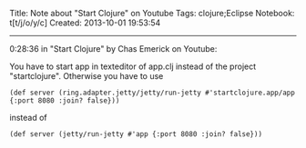 Title: Note about "Start Clojure" on Youtube
Tags: clojure;Eclipse
Notebook: t[t/j/o/y/c]
Created: 2013-10-01 19:53:54

------

0:28:36 in "Start Clojure" by Chas Emerick on Youtube:

You have to start app in texteditor of app.clj instead of the project "startclojure". Otherwise you have to use

    (def server (ring.adapter.jetty/jetty/run-jetty #'startclojure.app/app {:port 8080 :join? false}))

instead of

    (def server (jetty/run-jetty #'app {:port 8080 :join? false}))
